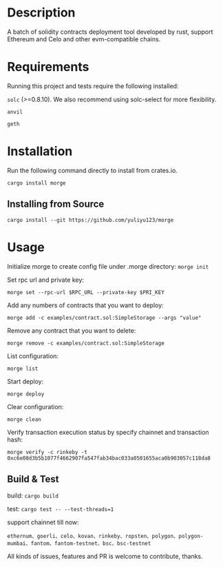 
# Description
A batch of solidity contracts deployment tool developed by rust, support Ethereum and Celo and other evm-compatible chains.

# Requirements
Running this project
and tests require the following installed:

`solc` (>=0.8.10). We also recommend using solc-select for more flexibility.

`anvil`

`geth`

# Installation
Run the following command directly to install from crates.io.

`cargo install morge`

## Installing from Source

`cargo install --git https://github.com/yuliyu123/morge`

# Usage
Initialize morge to create config file under .morge directory: `morge init`

Set rpc url and private key: 

`morge set --rpc-url $RPC_URL --private-key $PRI_KEY`

Add any numbers of contracts that you want to deploy:

`morge add -c examples/contract.sol:SimpleStorage --args "value"`

Remove any contract that you want to delete:

`morge remove -c examples/contract.sol:SimpleStorage`

List configuration:

`morge list`

Start deploy:

`morge deploy`

Clear configuration:

`morge clean`

Verify transaction execution status by specify chainnet and transaction hash:

`morge verify -c rinkeby -t 0xc6e08d3b5b1077f4662907fa547fab34bac033a0501655aca0b903057c118da8`

## Build & Test
build: `cargo build`

test: `cargo test -- --test-threads=1`

support chainnet till now:

`ethernum、goerli、celo、kovan、rinkeby、ropsten、polygon、polygon-mumbai、fantom、fantom-testnet、bsc、bsc-testnet`

All kinds of issues, features and PR is welcome to contribute, thanks.
